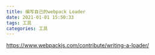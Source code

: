 ```yaml
---
title: 编写自己的webpack Loader
date: 2021-01-01 15:50:33
tags: 工具
categories: 工具
---
```


https://www.webpackjs.com/contribute/writing-a-loader/
